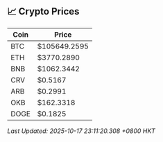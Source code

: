 ## 📈 Crypto Prices

| Coin | Price |
| ---- | ----- |
| BTC | $105649.2595 |
| ETH | $3770.2890 |
| BNB | $1062.3442 |
| CRV | $0.5167 |
| ARB | $0.2991 |
| OKB | $162.3318 |
| DOGE | $0.1825 |

_Last Updated: 2025-10-17 23:11:20.308 +0800 HKT_